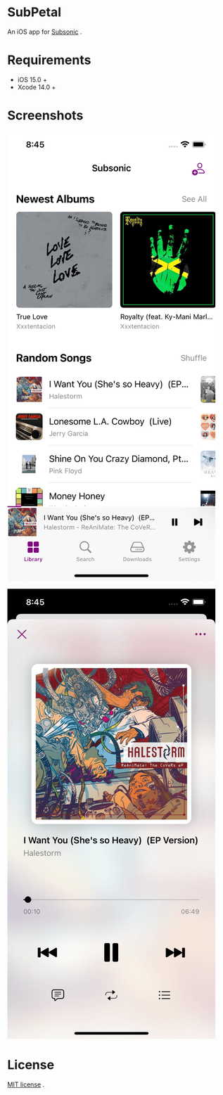 # SubPetal

An iOS app for [Subsonic](http://www.subsonic.org/pages/index.jsp) .

# Requirements

- iOS 15.0 +
- Xcode 14.0 +

# Screenshots

![](Assets/01.png)

![](Assets/02.png)

# License

[MIT license](LICENSE) .